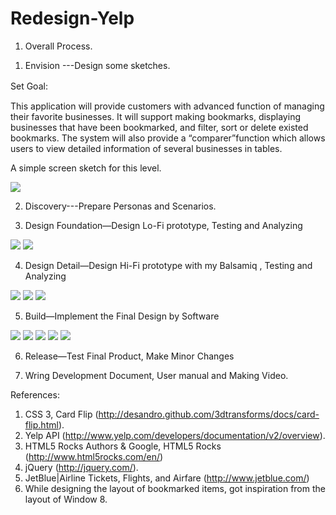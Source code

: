 Redesign-Yelp
=============
1.	Overall Process.

1) Envision ---Design some sketches. 

Set Goal:　

This application will provide customers with advanced function of managing their favorite businesses. It will support making bookmarks, displaying businesses that have been bookmarked, and filter, sort or delete existed bookmarks. The system will also provide a “comparer”function which allows users to view detailed information of several businesses in tables.

A simple screen sketch for this level.  

<img src="https://s3.amazonaws.com/js4153/1.png">

2) Discovery---Prepare Personas and Scenarios. 

3) Design Foundation—Design Lo-Fi prototype, Testing and Analyzing

<img src="https://s3.amazonaws.com/js4153/2.png">
<img src="https://s3.amazonaws.com/js4153/3.png">


4) Design Detail—Design Hi-Fi prototype with my Balsamiq , Testing and Analyzing 
<img src="https://s3.amazonaws.com/js4153/4.png">
<img src="https://s3.amazonaws.com/js4153/8.png">
<img src="https://s3.amazonaws.com/js4153/10.png">

5) Build—Implement the Final Design by Software

<img src="https://s3.amazonaws.com/js4153/11.png">
<img src="https://s3.amazonaws.com/js4153/12.png">
<img src="https://s3.amazonaws.com/js4153/13.png">
<img src="https://s3.amazonaws.com/js4153/14.png">
<img src="https://s3.amazonaws.com/js4153/15.png">

6) Release—Test Final Product, Make Minor Changes

7) Wring Development Document, User manual and Making Video. 


References: 
1)  CSS 3, Card Flip (http://desandro.github.com/3dtransforms/docs/card-flip.html).
2)  Yelp API (http://www.yelp.com/developers/documentation/v2/overview).
3)  HTML5 Rocks Authors & Google, HTML5 Rocks (http://www.html5rocks.com/en/)
4)  jQuery (http://jquery.com/).
5)  JetBlue|Airline Tickets, Flights, and Airfare (http://www.jetblue.com/)
6)  While designing the layout of bookmarked items, got inspiration from the layout of Window 8.
